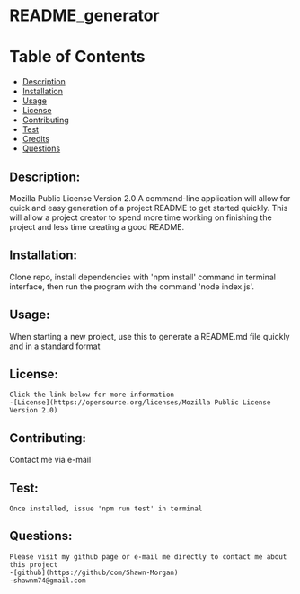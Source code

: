 
# README_generator

# Table of Contents

- [Description](#description)
- [Installation](#installation)
- [Usage](#usage)
- [License](#license)
- [Contributing](#contributing)
- [Test](#test)
- [Credits](#credits)
- [Questions](#questions)

## Description:
Mozilla Public License Version 2.0
A command-line application will allow for quick and easy generation of a project README to get started quickly. This will allow a project creator to spend more time working on finishing the project and less time creating a good README.

## Installation:
Clone repo, install dependencies with 'npm install' command in terminal interface, then run the program with the command 'node index.js'.

## Usage:
When starting a new project, use this to generate a README.md file quickly and in a standard format

## License:
    Click the link below for more information
    -[License](https://opensource.org/licenses/Mozilla Public License Version 2.0)

## Contributing:
Contact me via e-mail 

## Test:
    Once installed, issue 'npm run test' in terminal

## Questions:
    Please visit my github page or e-mail me directly to contact me about this project
    -[github](https://github/com/Shawn-Morgan)
    -shawnm74@gmail.com
    
